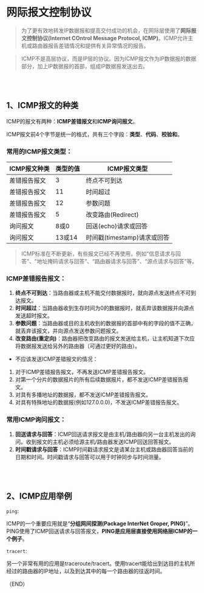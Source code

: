 # 网际报文控制协议    

> 为了更有效地转发IP数据报和提高交付成功的机会，在网际层使用了**网际报文控制协议(Internet COntrol Message Protocol, ICMP)**。ICMP允许主机或路由器报告差错情况和提供有关异常情况的报告。    

> ICMP不是高层协议，而是IP层的协议。因为ICMP报文作为IP数据报的数据部分，加上IP数据报的首部，组成IP数据报发送出去。    

<br />
<br />

## 1、ICMP报文的种类    

ICMP的报文有两种：**ICMP差错报文**和**ICMP询问报文**。    

ICMP报文前4个字节是统一的格式，共有三个字段：**类型**、**代码**、**校验和**。    


### 常用的ICMP报文类型：  

|ICMP报文种类|类型的值|ICMP报文类型|
|-|-|-|
|差错报告报文|3|终点不可到达|
|差错报告报文|11|时间超过|
|差错报告报文|12|参数问题|
|差错报告报文|5|改变路由(Redirect)|
|询问报文|8或0|回送(echo)请求或回答|
|询问报文|13或14|时间戳(timestamp)请求或回答|

> ICMP标准在不断更新，有些报文已经不再使用，例如“信息请求与回答”、“地址掩码请求与回答”、“路由器请求与回答”、“源点请求与回答”等。    

### ICMP差错报告报文：    

1. **终点不可到达**：当路由器或主机不能交付数据报时，就向源点发送终点不可到达报文。    
2. **时间超过**：当路由器收到生存时间为0的数据报时，就丢弃该数据报并向源点发送超时报文。    
3. **参数问题**：当路由器或目的主机收到的数据报的首部中有的字段的值不正确，就丢弃该报文，并向源点发送参数问题报文。    
4. **改变路由(重定向)**：路由器把改变路由的报文发送给主机，让主机知道下次应将数据报发送给另外的路由器（可通过更好的路由）。    

- 不应该发送ICMP差错报文的情况：  

1. 对于ICMP差错报告报文，不再发送ICMP差错报告报文。    
2. 对第一个分片的数据报片的所有后续数据报片，都不发送ICMP差错报告报文。    
3. 对具有多播地址的数据报，都不发送ICMP差错报告报文。    
4. 对具有特殊地址的数据报(例如127.0.0.0)，不发送ICMP差错报告报文。    


### 常用ICMP询问报文：    

1. **回送请求与回答**：ICMP回送请求报文是由主机/路由器向另一台主机发出的询问。收到报文的主机必须给源主机/路由器发送ICMP回送回答报文。    
2. **时间戳请求与回答**：ICMP时间戳请求报文是请某台主机或路由器回答当前的日期和时间。时间戳请求与回答可以用于时钟同步与时间测量。    


<br />
<br />

## 2、ICMP应用举例    

`ping`:  


ICMP的一个重要应用就是“**分组网间探测(Package InterNet Groper, PING)**”。PING使用了ICMP回送请求与回答报文，**PING是应用层直接使用网络层ICMP的一个例子**。    

`tracert`:  

另一个非常有用的应用是traceroute/tracert。使用tracert能给出到达目的主机所经过的路由器的IP地址，以及到达其中的每一个路由器的往返时间。    


（END）    
